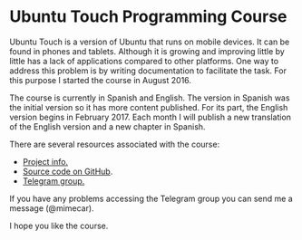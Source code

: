 # Ubuntu Touch Programming Course

Ubuntu Touch is a version of Ubuntu that runs on mobile devices. It can be found in phones and tablets. Although it is growing and improving little by little has a lack of applications compared to other platforms. One way to address this problem is by writing documentation to facilitate the task. For this purpose I started the course in August 2016.

The course is currently in Spanish and English. The version in Spanish was the initial version so it has more content published. For its part, the English version begins in February 2017. Each month I will publish a new translation of the English version and a new chapter in Spanish.

There are several resources associated with the course:
* [Project info.](https://github.com/mimecar/ubuntu-touch-programming-course-gitbook/projects/2)
* [Source code on GitHub](https://github.com/mimecar/ubuntu-touch-programming-course).
* [Telegram group.](https://t.me/joinchat/AAAAAAqGbghx-6CY4crxDg)

If you have any problems accessing the Telegram group you can send me a message \(@mimecar\).

I hope you like the course.

